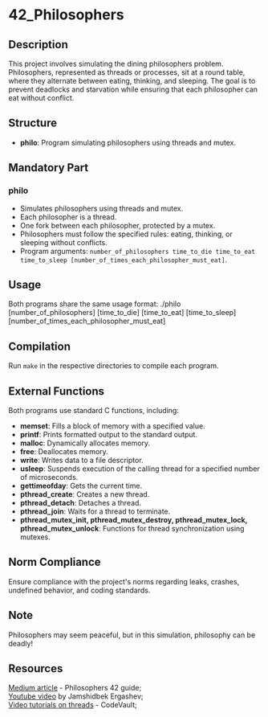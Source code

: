 # 42_Philosophers

## Description
This project involves simulating the dining philosophers problem. Philosophers, represented as threads or processes, sit at a round table, where they alternate between eating, thinking, and sleeping. The goal is to prevent deadlocks and starvation while ensuring that each philosopher can eat without conflict.

## Structure
- **philo**: Program simulating philosophers using threads and mutex.

## Mandatory Part
### philo
- Simulates philosophers using threads and mutex.
- Each philosopher is a thread.
- One fork between each philosopher, protected by a mutex.
- Philosophers must follow the specified rules: eating, thinking, or sleeping without conflicts.
- Program arguments: `number_of_philosophers time_to_die time_to_eat time_to_sleep [number_of_times_each_philosopher_must_eat]`.

## Usage
Both programs share the same usage format:
./philo [number_of_philosophers] [time_to_die] [time_to_eat] [time_to_sleep] [number_of_times_each_philosopher_must_eat]

## Compilation
Run `make` in the respective directories to compile each program.

## External Functions
Both programs use standard C functions, including:

- **memset**: Fills a block of memory with a specified value.
- **printf**: Prints formatted output to the standard output.
- **malloc**: Dynamically allocates memory.
- **free**: Deallocates memory.
- **write**: Writes data to a file descriptor.
- **usleep**: Suspends execution of the calling thread for a specified number of microseconds.
- **gettimeofday**: Gets the current time.
- **pthread_create**: Creates a new thread.
- **pthread_detach**: Detaches a thread.
- **pthread_join**: Waits for a thread to terminate.
- **pthread_mutex_init, pthread_mutex_destroy, pthread_mutex_lock, pthread_mutex_unlock**: Functions for thread synchronization using mutexes.

## Norm Compliance
Ensure compliance with the project's norms regarding leaks, crashes, undefined behavior, and coding standards.

## Note
Philosophers may seem peaceful, but in this simulation, philosophy can be deadly!

## Resources

[Medium article](https://medium.com/@ruinadd/philosophers-42-guide-the-dining-philosophers-problem-893a24bc0fe2) - Philosophers 42 guide;<br>
[Youtube video](https://www.youtube.com/watch?v=UGQsvVKwe90&t=1788s&ab_channel=JamshidbekErgashev) by
Jamshidbek Ergashev; <br>
[Video tutorials on threads](https://www.youtube.com/watch?v=d9s_d28yJq0&list=PLfqABt5AS4FmuQf70psXrsMLEDQXNkLq2&ab_channel=CodeVault) - CodeVault;<br>
